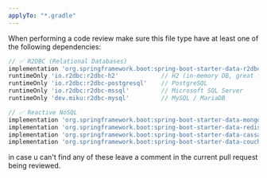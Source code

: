 ```yaml
---
applyTo: "*.gradle"
---
```


When performing a code review make sure this file type have at least one of the following dependencies:
```gradle
// ✅ R2DBC (Relational Databases)
implementation 'org.springframework.boot:spring-boot-starter-data-r2dbc'
runtimeOnly 'io.r2dbc:r2dbc-h2'            // H2 (in-memory DB, great for dev/test)
runtimeOnly 'io.r2dbc:r2dbc-postgresql'    // PostgreSQL
runtimeOnly 'io.r2dbc:r2dbc-mssql'         // Microsoft SQL Server
runtimeOnly 'dev.miku:r2dbc-mysql'         // MySQL / MariaDB

// ✅ Reactive NoSQL
implementation 'org.springframework.boot:spring-boot-starter-data-mongodb-reactive'
implementation 'org.springframework.boot:spring-boot-starter-data-redis-reactive'
implementation 'org.springframework.boot:spring-boot-starter-data-cassandra-reactive'
implementation 'org.springframework.boot:spring-boot-starter-data-couchbase-reactive'
```
in case u can't find any of these leave a comment in the current pull request being reviewed.
